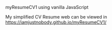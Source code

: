 myResumeCV1 using vanilla JavaScript

My simplified CV Resume web can be viewed in https://iamjustnobody.github.io/myResumeCV1/ 

